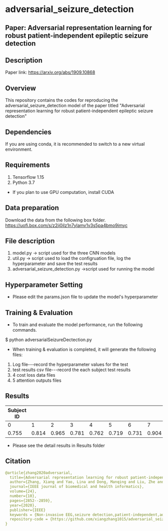 # adversarial_seizure_detection
## Paper: Adversarial representation learning for robust patient-independent epileptic seizure detection

## Description
Paper link: https://arxiv.org/abs/1909.10868

## Overview
This repository contains the codes for reproducing the adversarial_seizure_detection model of the paper titled "Adversarial representation learning for robust patient-independent epileptic seizure detection"

## Dependencies

If you are using conda, it is recommended to switch to a new virtual environment.

## Requirements

1. Tensorflow 1.15
2. Python 3.7
* If you plan to use GPU computation, install CUDA

## Data preparation
Download the data from the following box folder.
https://uofi.box.com/s/z2ji0ilz1n7ylamv1v3s5pa4bmo9imyc

## File description
1. model.py -> script used for the three CNN models 
2. util.py -> script used to load the configruation file, log the hyperparameter and save the test results
3. adversarial_seizure_detection.py ->script used for running the model

## Hyperparameter Setting

* Please edit the params.json file to update the model's hyperparameter

## Training & Evaluation

* To train and evaluate the model performance, run the following commands.

$ python adversarialSeizureDectection.py

* When training & evaluation is completed, it will generate the following files:
1. Log file---record the hyperparameter values for the test
2. test results csv file---record the each subject test results
3. 4 cost loss data files
4. 5 attention outputs files

## Results

| Subject ID |  |  |    |    |     |     |     |    |     |     |    |     |     |Average Accuracy|
| --- | --- | --- | --- |--- | --- | --- | --- |--- | --- | --- |--- | --- | --- | --- |
|0    | 1   | 2   | 3   | 4  | 5   |6    | 7   | 8  | 9   | 10  | 11 | 12  |13   |     | 
| 0.755|0.814|0.965|0.781|0.762|0.719|0.731|0.904|0.772|0.629|0.92|0.578|0.694|0.755|0.77|

* Please see the detail results in Results folder

## Citation
```yaml
@article{zhang2020adversarial,
  title={Adversarial representation learning for robust patient-independent epileptic seizure detection},
  author={Zhang, Xiang and Yao, Lina and Dong, Manqing and Liu, Zhe and Zhang, Yu and Li, Yong},
  journal={IEEE journal of biomedical and health informatics},
  volume={24},
  number={10},
  pages={2852--2859},
  year={2020},
  publisher={IEEE}
  keywords = {Non-invasive EEG,seizure detection,patient-independent,adversarial deep learning},
  repository-code = {https://github.com/xiangzhang1015/adversarial_seizure_detection},
}
```
